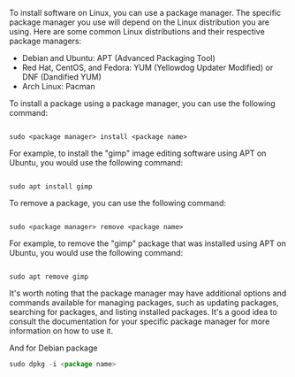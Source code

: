To install software on Linux, you can use a package manager. The specific package manager you use will depend on the Linux distribution you are using. Here are some common Linux distributions and their respective package managers:

- Debian and Ubuntu: APT (Advanced Packaging Tool)
- Red Hat, CentOS, and Fedora: YUM (Yellowdog Updater Modified) or DNF (Dandified YUM)
- Arch Linux: Pacman

To install a package using a package manager, you can use the following command:

```

sudo <package manager> install <package name>

```

For example, to install the "gimp" image editing software using APT on Ubuntu, you would use the following command:

```

sudo apt install gimp

```

To remove a package, you can use the following command:

```

sudo <package manager> remove <package name>

```

For example, to remove the "gimp" package that was installed using APT on Ubuntu, you would use the following command:

```

sudo apt remove gimp

```

It's worth noting that the package manager may have additional options and commands available for managing packages, such as updating packages, searching for packages, and listing installed packages. It's a good idea to consult the documentation for your specific package manager for more information on how to use it.

And for Debian package

```jsx
sudo dpkg -i <package name>
```